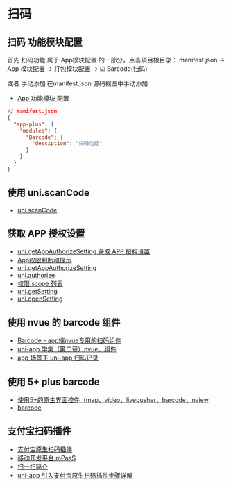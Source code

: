 # 扫码

## 扫码 功能模块配置

首先 扫码功能 属于 App模块配置 的一部分，点击项目根目录：
manifest.json -> App 模块配置 -> 打包模块配置 -> ☑ Barcode(扫码)

或者 手动添加 在manifest.json 源码视图中手动添加

- [App 功能模块 配置](https://uniapp.dcloud.net.cn/tutorial/app-modules.html#%E5%8A%9F%E8%83%BD%E6%A8%A1%E5%9D%97)

``` json
// manifest.json
{
  "app-plus": {
    "modules": {
      "Barcode": {
        "desciption": "扫码功能"
      }
    }
  }
}
```

## 使用 uni.scanCode

- [uni.scanCode](https://uniapp.dcloud.net.cn/api/system/barcode.html#scancode)

## 获取 APP 授权设置

- [uni.getAppAuthorizeSetting 获取 APP 授权设置](https://uniapp.dcloud.net.cn/api/system/getappauthorizesetting.html)
- [App权限判断和提示](https://ext.dcloud.net.cn/plugin?id=594)
- [uni.getAppAuthorizeSetting](https://uniapp.dcloud.net.cn/api/system/getappauthorizesetting.html)
- [uni.authorize](https://uniapp.dcloud.net.cn/api/other/authorize.html#authorize)
- [权限 scope 列表](https://uniapp.dcloud.net.cn/api/other/authorize.html#scope-%E5%88%97%E8%A1%A8)
- [uni.getSetting](https://uniapp.dcloud.net.cn/api/other/setting.html#getsetting)
- [uni.openSetting](https://uniapp.dcloud.net.cn/api/other/setting.html#opensetting)

## 使用 nvue 的 barcode 组件

- [Barcode - app端nvue专用的扫码组件](https://uniapp.dcloud.net.cn/component/barcode.html)
- [uni-app 学集（第二章）nvue、组件](https://www.cnblogs.com/lzhCreate/p/13765622.html)
- [app 场景下 uni-app 扫码记录](https://www.jb51.net/article/256252.htm)

## 使用 5+ plus barcode

- [使用5+的原生界面控件（map、video、livepusher、barcode、nview](https://ask.dcloud.net.cn/article/35036)
- [barcode](https://www.html5plus.org/doc/zh_cn/barcode.html)

## 支付宝扫码插件

- [支付宝原生扫码插件](https://ext.dcloud.net.cn/plugin?id=2636)
- [移动开发平台 mPaaS](https://mpaas.console.aliyun.com/)
- [扫一扫简介](https://help.aliyun.com/document_detail/52296.html?spm=a2c4g.49761.0.0.5aee57f7VvjFEo)
- [uni-app 引入支付宝原生扫码插件步骤详解](https://www.jb51.net/article/256258.htm)
